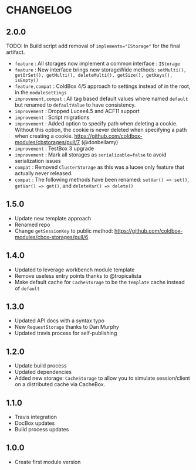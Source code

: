 # CHANGELOG

## 2.0.0

TODO: In Build script add removal of `implements="IStorage"` for the final artifact.

* `feature` : All storages now implement a common interface : `IStorage`
* `feature` : New interface brings new storageWide methods: `setMulti(), getOrSet(), getMulti(), deleteMulti(), getSize(), getkeys(), isEmpty()`
* `feature,compat` : ColdBox 4/5 approach to settings instead of in the root, in the `moduleSettings`
* `improvement,compat` : All tag based default values where named `default` but renamed to `defaultValue` to have consistency.
* `improvement` : Dropped Lucee4.5 and ACF11 support
* `improvement` : Script migrations
* `improvement` : Added option to specify path when deleting a cookie. Without this option, the cookie is never deleted when specifying a path when creating a cookie. https://github.com/coldbox-modules/cbstorages/pull/7 (@donbellamy)
* `improvement` : TestBox 3 upgrade
* `improvement` : Mark all storages as `serializable=false` to avoid serialization issues
* `compat` : Removed `ClusterStorage` as this was a lucee only feature that actually never released.
* `compat` : The following methods have been renamed: `setVar() => set()`, `getVar() => get()`, and `deleteVar() => delete()`


## 1.5.0

* Update new template approach
* Renamed repo
* Change `getSessionKey` to public method: https://github.com/coldbox-modules/cbox-storages/pull/6

## 1.4.0

* Updated to leverage workbench module template
* Remove useless entry points thanks to @tropicalista
* Make default cache for `CacheStorage` to be the `template` cache instead of `default`

## 1.3.0

* Updated API docs with a syntax typo
* New `RequestStorage` thanks to Dan Murphy
* Updated travis process for self-publishing

## 1.2.0

* Update build process
* Updated dependencies
* Added new storage: `CacheStorage` to allow you to simulate session/client on a distributed cache via CacheBox.

## 1.1.0

* Travis integration
* DocBox updates
* Build process updates

## 1.0.0

* Create first module version

